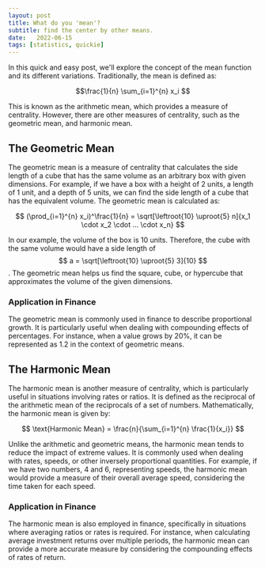 ```yaml
---
layout: post
title: What do you 'mean'?
subtitle: find the center by other means.
date:   2022-06-15
tags: [statistics, quickie]
---
```



In this quick and easy post, we'll explore the concept of the mean function and its different variations. Traditionally, the mean is defined as:

$$\frac{1}{n} \sum_{i=1}^{n} x_i $$

This is known as the arithmetic mean, which provides a measure of centrality. However, there are other measures of centrality, such as the geometric mean,
and harmonic mean.

## The Geometric Mean

The geometric mean is a measure of centrality that calculates the side length of a cube that has the same volume as an arbitrary box with given dimensions. For example, if we have a box with a height of 2 units, a length of 1 unit, and a depth of 5 units, we can find the side length of a cube that has the equivalent volume. The geometric mean is calculated as:

$$ (\prod_{i=1}^{n} x_i)^\frac{1}{n} = \sqrt[\leftroot{10} \uproot{5} n]{x_1 \cdot x_2 \cdot ... \cdot x_n} $$

In our example, the volume of the box is 10 units. Therefore, the cube with the same volume would have a side length of $$ a = \sqrt[\leftroot{10} \uproot{5} 3]{10} $$. The geometric mean helps us find the square, cube, or hypercube that approximates the volume of the given dimensions.

### Application in Finance

The geometric mean is commonly used in finance to describe proportional growth. It is particularly useful when dealing with compounding effects of percentages. For instance, when a value grows by 20%, it can be represented as 1.2 in the context of geometric means.

## The Harmonic Mean

The harmonic mean is another measure of centrality, which is particularly useful in situations involving rates or ratios. It is defined as the reciprocal of the arithmetic mean of the reciprocals of a set of numbers. Mathematically, the harmonic mean is given by:

$$ \text{Harmonic Mean} = \frac{n}{\sum_{i=1}^{n} \frac{1}{x_i}} $$

Unlike the arithmetic and geometric means, the harmonic mean tends to reduce the impact of extreme values. It is commonly used when dealing with rates, speeds, or other inversely proportional quantities. For example, if we have two numbers, 4 and 6, representing speeds, the harmonic mean would provide a measure of their overall average speed, considering the time taken for each speed. 

### Application in Finance

The harmonic mean is also employed in finance, specifically in situations where averaging ratios or rates is required. For instance, when calculating average investment returns over multiple periods, the harmonic mean can provide a more accurate measure by considering the compounding effects of rates of return.
